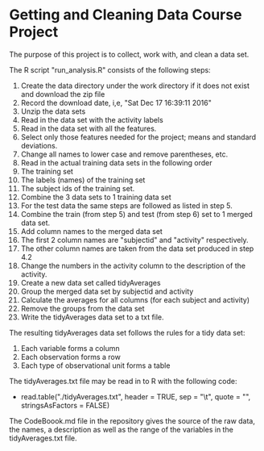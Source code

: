 # Getting and Cleaning Data Course Project

The purpose of this project is to collect, work with, and clean a data set.

The R script "run_analysis.R" consists of the following steps:

1. Create the data directory under the work directory if it does not exist and download the zip file
 1. Record the download date, i,e, "Sat Dec 17 16:39:11 2016" 
2. Unzip the data sets
3. Read in the data set with the activity labels
4. Read in the data set with all the features.
 1. Select only those features needed for the project; means and standard deviations.
 2. Change all names to lower case and remove parentheses, etc.
5. Read in the actual training data sets in the following order
 1. The training set
 2. The labels (names) of the training set
 3. The subject ids of the training set.
 4. Combine the 3 data sets to 1 training data set
6. For the test data the same steps are followed as listed in step 5.
7. Combine the train (from step 5) and test (from step 6) set to 1 merged data set.
8. Add column names to the merged data set
 1. The first 2 column names are "subjectid" and "activity" respectively.
 2. The other column names are taken from the data set produced in step 4.2
9. Change the numbers in the activity column to the description of the activity.
10. Create a new data set called tidyAverages
 1. Group the merged data set by subjectid and activity
 2. Calculate the averages for all columns (for each subject and activity)
 3. Remove the groups from the data set
 4. Write the tidyAverages data set to a txt file.

The resulting tidyAverages data set follows the rules for a tidy data set:
1. Each variable forms a column
2. Each observation forms a row
3. Each type of observational unit forms a table

The tidyAverages.txt file may be read in to R with the following code:
- read.table("./tidyAverages.txt", header = TRUE, sep = "\t", quote = "", stringsAsFactors = FALSE)

The CodeBoook.md file in the repository gives the source of the raw data, the names, a description as well as the range of the variables in the tidyAverages.txt file.